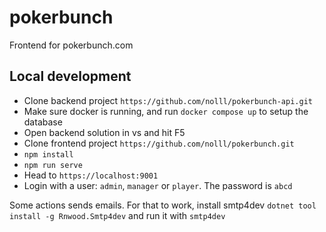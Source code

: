 # pokerbunch

Frontend for pokerbunch.com

## Local development

- Clone backend project `https://github.com/nolll/pokerbunch-api.git`
- Make sure docker is running, and run `docker compose up` to setup the database
- Open backend solution in vs and hit F5
- Clone frontend project `https://github.com/nolll/pokerbunch.git`
- `npm install`
- `npm run serve`
- Head to `https://localhost:9001`
- Login with a user: `admin`, `manager` or `player`. The password is `abcd`

Some actions sends emails. For that to work, install smtp4dev
`dotnet tool install -g Rnwood.Smtp4dev` and run it with `smtp4dev`

